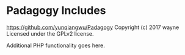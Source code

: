 # Padagogy Includes #
https://github.com/yunqiangwu/Padagogy
Copyright (c) 2017 wayne
Licensed under the GPLv2 license.

Additional PHP functionality goes here.